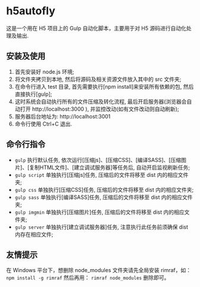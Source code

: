 h5autofly
=========

这是一个用在 H5 项目上的 Gulp 自动化脚本，主要用于对 H5 源码进行自动化处理及输出.


安装及使用
---------

1. 首先安装好 node.js 环境;
2. 将文件夹拷贝到本地, 然后将源码及相关资源文件放入其中的 src 文件夹;
3. 在命令行进入 test 目录, 首先需要执行[npm install]来安装所有依赖的包, 然后直接执行[gulp];
4. 这时系统会自动执行所有的文件压缩及转化流程, 最后开启服务器(浏览器会自动打开 http://localhost:3000 ), 并监控改动(如有文件改动则自动刷新);
5. 服务器后台地址为: http://localhost:3001
6. 命令行使用 Ctrl+C 退出.


命令行指令
---------


- `gulp`
    执行默认任务, 依次运行[压缩js]、[压缩CSS]、[编译SASS]、[压缩图片]、[复制HTML文件]、[建立调试服务器]等任务后, 自动开启监视刷新任务;
- `gulp script`
    单独执行[压缩js]任务, 压缩后的文件将移至 dist 内的相应文件夹;
- `gulp css`
    单独执行[压缩CSS]任务, 压缩后的文件将移至 dist 内的相应文件夹;
- `gulp sass`
    单独执行[编译SASS]任务, 压缩后的文件将移至 dist 内的相应文件夹;
- `gulp imgmin`
    单独执行[压缩图片]任务, 压缩后的文件将移至 dist 内的相应文件夹;
- `gulp server`
    单独执行[建立调试服务器]任务, 注意执行此任务前须确保 dist 内存在相应文件;


友情提示
-------

在 Windows 平台下，想删除 node_modules 文件夹请先全局安装 rimraf，如：
`npm install -g rimraf`
然后再用：
`rimraf node_modules`
删除即可。